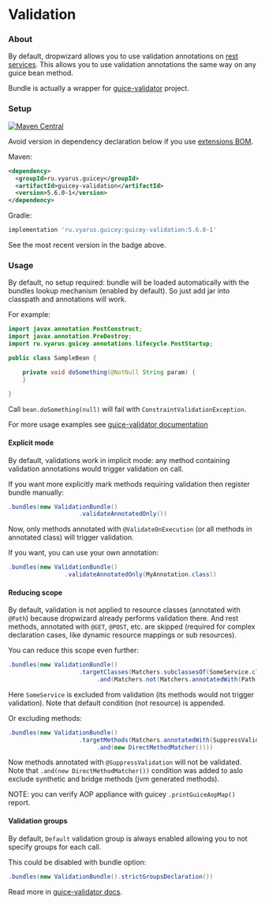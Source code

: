 # Validation

### About

By default, dropwizard allows you to use validation annotations on [rest services](https://www.dropwizard.io/en/stable/manual/validation.html).
This allows you to use validation annotations the same way on any guice bean method.

Bundle is actually a wrapper for [guice-validator](https://github.com/xvik/guice-validator) project.

### Setup

[![Maven Central](https://img.shields.io/maven-central/v/ru.vyarus.guicey/guicey-validation.svg?style=flat)](https://maven-badges.herokuapp.com/maven-central/ru.vyarus.guicey/guicey-validation)

Avoid version in dependency declaration below if you use [extensions BOM](../#bom). 

Maven:

```xml
<dependency>
  <groupId>ru.vyarus.guicey</groupId>
  <artifactId>guicey-validation</artifactId>
  <version>5.6.0-1</version>
</dependency>
```

Gradle:

```groovy
implementation 'ru.vyarus.guicey:guicey-validation:5.6.0-1'
```

See the most recent version in the badge above.


### Usage

By default, no setup required: bundle will be loaded automatically with the bundles lookup mechanism (enabled by default).
So just add jar into classpath and annotations will work.

For example:

```java
import javax.annotation.PostConstruct;
import javax.annotation.PreDestroy;
import ru.vyarus.guicey.annotations.lifecycle.PostStartup;

public class SampleBean {    

    private void doSomething(@NotNull String param) {        
    }
    
}
```         

Call `bean.doSomething(null)` will fail with `ConstraintValidationException`.

For more usage examples see [guice-validator documentation](https://github.com/xvik/guice-validator#examples) 

#### Explicit mode

By default, validations work in implicit mode: any method containing validation annotations would trigger validation
on call.

If you want more explicitly mark methods requiring validation then register bundle manually:

```java
.bundles(new ValidationBundle()
                    .validateAnnotatedOnly())
```                                                     

Now, only methods annotated with `@ValidateOnExecution` (or all methods in annotated class)
will trigger validation.

If you want, you can use your own annotation:

```java
.bundles(new ValidationBundle()
                .validateAnnotatedOnly(MyAnnotation.class))
```                                                     

#### Reducing scope

By default, validation is not applied to resource classes (annotated with `@Path`) because
dropwizard already performs validation there. And rest methods, annotated with `@GET`, `@POST`, etc. 
are skipped (required for complex declaration cases, like dynamic resource mappings or sub resources). 

You can reduce this scope even further:

```java
.bundles(new ValidationBundle()
                    .targetClasses(Matchers.subclassesOf(SomeService.class)
                         .and(Matchers.not(Matchers.annotatedWith(Path.class)))))
```                                                     

Here `SomeService` is excluded from validation (its methods would not trigger validation). 
Note that default condition (not resource) is appended.


Or excluding methods:

```java
.bundles(new ValidationBundle()
                    .targetMethods(Matchers.annotatedWith(SuppressValidation.class)
                         .and(new DirectMethodMatcher())))
```

Now methods annotated with `@SuppressValidation` will not be validated. Note that
`.and(new DirectMethodMatcher())` condition was added to aslo exclude synthetic and bridge methods (jvm generated methods).

NOTE: you can verify AOP appliance with guicey `.printGuiceAopMap()` report.

#### Validation groups

By default, `Default` validation group is always enabled allowing you to not specify
groups for each call.

This could be disabled with bundle option:

```java
.bundles(new ValidationBundle().strictGroupsDeclaration())
```

Read more in [guice-validator docs](https://github.com/xvik/guice-validator#default-group-specifics).